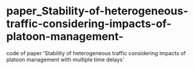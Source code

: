 # paper_Stability-of-heterogeneous-traffic-considering-impacts-of-platoon-management-
code of paper 'Stability of heterogeneous traffic considering impacts of platoon management with multiple time delays'
